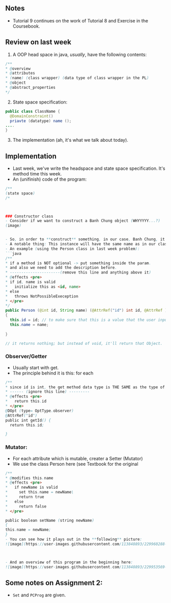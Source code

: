 ## Notes
- Tutorial 9 continues on the work of Tutorial 8 and Exercise in the Coursebook.

## Review on last week
1. A OOP head space in java, *usually*, have the following contents:
```java
/**
* @overview
* @attributes
* (name) (class wrapper) (data type of class wrapper in the PL)
* @object
* @abstract_properties
*/
```

2. State space specification:
```java
public class ClassName {
  @DomainConstraint()
  priavte (datatype) name ();
....
}
```
3. The implementation (ah, it's what we talk about today).

## Implementation
- Last week, we've write the headspace and state space specification. It's method time this week. 
- An (unifinish) code of the program: 
```java
/**
(state space)
/*



### Constructor class
- Consider if we want to construct a Banh Chung object (WHYYYYY...?)
(image)


- So, in order to **construct** something, in our case, Banh Chung, it need to **take in ingredients** (state space specs), and return an instance. 
- A notable thing: This instance will have the same name as in our class. 
- An example (using the Person class in last week problem):
```java
/**
* if a method is NOT optional -> put something inside the param.
* and also we need to add the description before. 
* ----------------------(remove this line and anything above it)
* @effects <pre>
* if id, name is valid
*   initialize this as <id, name>
* else 
*   throws NotPossibleExeception
* </pre>
*/
public Person (@int id, String name) (@AttrRef("id") int id, @AttrRef )
{
  this.id = id; // to make sure that this is a value that the user input in
  this.name = name;
  
}

// it returns nothing; but instead of void, it'll return that Object.
```
### Observer/Getter
- Usually start with get.
- The principle behind it is this: for each 
```java
/**
* since id is int, the get method data type is THE SAME as the type of data.
* ------ (ignore this line) --------- 
* @effects <pre>
*   return this.id
* </pre>
@DOpt (type= OptType.observer)
@AttrRef("id")
public int getId() {
  return this.id;

}
```

### Mutator:
- For each attribute which is mutable, creater a Setter (Mutator)
- We use the class Person here (see Textbook for the original 
```java
/**
* @modifies this.name
* @effects <pre>
*   if newName is valid
*     set this.name = newName\
*     return true
*   else
*     return false
* </pre>

public boolean setName (string newName)
{
this.name = newName;
}
- You can see how it plays out in the **following** picture:
![image](https://user-images.githubusercontent.com/113848893/229960288-267ac513-b6be-4e08-9ddc-97e5734c895a.png)



- And an overview of this program in the beginning here:
![image](https://user-images.githubusercontent.com/113848893/229953569-ed4e2a7a-8c7b-4558-9748-78ef7760551f.png)


```
## Some notes on Assignment 2:
- ```Set``` and ```PCProg``` are given. 

